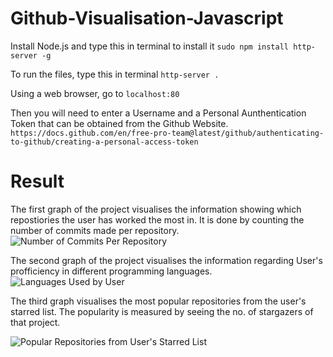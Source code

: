 # Github-Visualisation-Javascript

Install Node.js and type this in terminal to install it 
```sudo npm install http-server -g```

To run the files, type this in terminal
```http-server .```

Using a web browser, go to 
```localhost:80```

Then you will need to enter a Username and a Personal Aunthentication Token that can be obtained from the Github Website.
```https://docs.github.com/en/free-pro-team@latest/github/authenticating-to-github/creating-a-personal-access-token```


# Result
The first graph of the project visualises the information showing which repostiories the user has worked the most in. It is done by counting the number of commits made per repository.
![Number of Commits Per Repository](pictures/Commits.png)




The second graph of the project visualises the information regarding User's profficiency in different programming languages. 
![Languages Used by User](pictures/Languages.png)




The third graph visualises the most popular repositories from the user's starred list. The popularity is measured by seeing the no. of stargazers of that project.

![Popular Repositories from User's Starred List](pictures/Starred_Repo.png)

